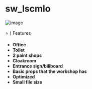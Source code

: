# sw_lscmlo
![image](https://github.com/user-attachments/assets/0dc88198-7f3a-4ac3-a163-5b92db7cc81e)

⭐丨Features
- **Office**
- **Toilet**
- **2 paint shops**
- **Cloakroom**
- **Entrance sign/billboard**
- **Basic props that the workshop has**
- **Optimized**
- **Small file size**
